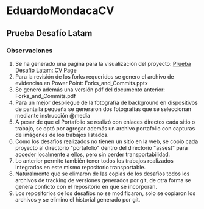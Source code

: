# EduardoMondacaCV
## Prueba Desafío Latam

### Observaciones
1. Se ha generado una pagina para la visualización del proyecto: [Prueba Desafio Latam: CV Page](https://emondaca.github.io/EduardoMondacaCV/)
2. Para la revisión de los forks requeridos se genero el archivo de evidencias en Power Point: Forks_and_Commits.pptx
3. Se generó además una versión pdf del documento anterior: Forks_and_Commits.pdf
4. Para un mejor despliegue de la fotografía de background en dispositivos de pantalla pequeña se generaron dos fotografias que se seleccionan mediante instrucción @media
5. A pesar de que el Portafolio se realizó con enlaces directos cada sitio o trabajo, se optó por agregar además un archivo portafolio con capturas de imágenes de los trabajos listados.
6. Como los desafios realizados no tienen un sitio en la web, se copio cada proyecto al directorio "portafolio" dentro del directorio "assest" para acceder localmente a ellos, pero sin perder transportabilidad.
7. Lo anterior permite también tener todos los trabajos realizados integrados en este mismo repositorio transportable.
8. Naturalmente que se elimaron de las copias de los desafios todos los archivos de tracking de versiones generados por git, de otra forma se genera conficto con el repositorio en que se incorporan.
9. Los repositorios de los desafios no se modificaron, solo se copiaron los archivos y se elimino el historial generado por git.
